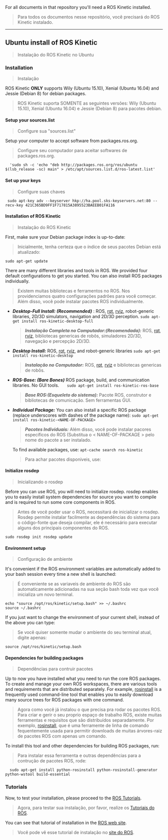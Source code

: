 For all documents in that repository you'll need a ROS Kinetic installed.
> Para todos os documentos nesse repositório, você precisará do ROS Kinetic instalado.
----
## Ubuntu install of ROS Kinetic
> Instalação do ROS Kinetic no Ubuntu

### Installation
> Instalação

ROS Kinetic  **ONLY**  supports Wily (Ubuntu 15.10), Xenial (Ubuntu 16.04) and Jessie (Debian 8) for debian packages.
> ROS Kinetic suporta SOMENTE as seguintes versões: Wily (Ubuntu 15.10), Xenial (Ubuntu 16.04) e Jessie (Debian 8) para pacotes debian.

#### Setup your sources.list
> Configure sua "sources.list"

Setup your computer to accept software from packages.ros.org.
> Configure seu computador para aceitar softwares de packages.ros.org.

```
  'sudo sh -c 'echo "deb http://packages.ros.org/ros/ubuntu $(lsb_release -sc) main" > /etc/apt/sources.list.d/ros-latest.list'
```
#### Set up your keys
> Configure suas chaves
```
 sudo apt-key adv --keyserver hkp://ha.pool.sks-keyservers.net:80 --recv-key 421C365BD9FF1F717815A3895523BAEEB01FA116
```    
#### Installation of ROS Kinetic
> Instalação do ROS Kinetic

First, make sure your Debian package index is up-to-date:
> Inicialmente, tenha certeza que o índice de seus pacotes Debian está atualizado: 
```
sudo apt-get update
 ``` 
There are many different libraries and tools in ROS. We provided four default configurations to get you started. You can also install ROS packages individually.
> Existem muitas bibliotecas e ferramentos no ROS. Nos providenciamos quatro configurações padrões para você começar. Além disso, você pode instalar pacotes ROS individualmente.

-   ***Desktop-Full Install: (Recommended)***  : ROS,  [rqt](http://wiki.ros.org/rqt),  [rviz](http://wiki.ros.org/rviz), robot-generic libraries, 2D/3D simulators, navigation and 2D/3D perception.
 `
sudo apt-get install ros-kinetic-desktop-full
`        

	> ***Instalação Completa no Computador:(Recomendada):*** ROS, [rqt](http://wiki.ros.org/rqt), [rviz](http://wiki.ros.org/rviz), bibliotecas genericas de robôs, simuladores 2D/3D, navegação e percepção 2D/3D.    
   - ***Desktop Install:*** ROS,  [rqt](http://wiki.ros.org/rqt),  [rviz](http://wiki.ros.org/rviz), and robot-generic libraries
    `
       sudo apt-get install ros-kinetic-desktop
      `  
      > ***Instalação no Computador:*** ROS, [rqt](http://wiki.ros.org/rqt), [rviz](http://wiki.ros.org/rviz) e bibliotecas genericas de robôs.
        
    
 - ***ROS-Base: (Bare Bones)***  ROS package, build, and communication libraries. No GUI tools.
    `	
sudo apt-get install ros-kinetic-ros-base
    `    
       
	 > ***Base ROS:(Esqueleto do sistema):*** Pacote ROS, construtor e bibliotecas de comunicação. Sem ferramentas GUI.
    
  - ***Individual Package:***  You can also install a specific ROS package (replace underscores with dashes of the package name):
    `
      sudo apt-get install ros-kinetic-<NAME-OF-PACKAGE>
      `  
	> ***Pacotes Individuais:*** Além disso, você pode instalar pacores especificos do ROS (Substitua o < NAME-OF-PACKAGE > pelo nome do pacote a ser instalado.
	
	To find available packages, use:
`
	apt-cache search ros-kinetic
`
	> Para achar pacotes disponiveis, use:
#### Initialize rosdep
> Inicializando o rosdep

Before you can use ROS, you will need to initialize  rosdep.  rosdep  enables you to easily install system dependencies for source you want to compile and is required to run some core components in ROS.
> Antes de você poder usar o ROS, necessitará de inicializar o rosdep. Rosdep permite instalar facilmente as dependências do sistema para o código-fonte que deseja compilar, ele é necessário para executar alguns dos principais componentes do ROS.

`
sudo rosdep init
rosdep update
`
#### Environment setup
> Configuração de ambiente
 
It's convenient if the ROS environment variables are automatically added to your bash session every time a new shell is launched:
> É conveniente se as variaveis de ambiente do ROS são automaticamente adicionadas na sua seção bash toda vez que você inicializa um novo terminal.
``` 
echo "source /opt/ros/kinetic/setup.bash" >> ~/.bashrc
source ~/.bashrc
```
If you just want to change the environment of your current shell, instead of the above you can type:
>Se você quiser somente mudar o ambiente do seu terminal atual, digite apenas:

```
source /opt/ros/kinetic/setup.bash
```
#### Dependencies for building packages
> Dependências para contruir pacotes

Up to now you have installed what you need to run the core ROS packages. To create and manage your own ROS workspaces, there are various tools and requirements that are distributed separately. For example,  [rosinstall](http://wiki.ros.org/rosinstall)  is a frequently used command-line tool that enables you to easily download many source trees for ROS packages with one command.
> Agora como você já instalou o que precisa pra rodar os pacotes ROS. Para criar e gerir o seu proprio espaço de trabalho ROS, existe muitas ferramentas e requisitos que são distribuídos separadamente. Por exemplo,  [rosinstall](http://wiki.ros.org/rosinstall), que é uma ferramente de linha de comando fequentemente usada para permitir downloads de muitas árvores-raiz de pacotes ROS com apenas um comando.

To install this tool and other dependencies for building ROS packages, run:
> Para instalar essa ferramenta e outras dependências para a contrução de pacotes ROS, rode:

```
  sudo apt-get install python-rosinstall python-rosinstall-generator python-wstool build-essential
```
### Tutorials

Now, to test your installation, please proceed to the  [ROS Tutorials](http://wiki.ros.org/ROS/Tutorials).
> Agora, para testar sua instalação, por favor, realize os [Tutoriais do ROS](http://wiki.ros.org/ROS/Tutorials).


You can see that tutorial of installation in the [ROS web site](http://wiki.ros.org/kinetic/Installation/Ubuntu).
>Você pode vê esse tutorial de instalação no [site do ROS](http://wiki.ros.org/kinetic/Installation/Ubuntu).
